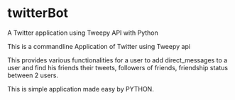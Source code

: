 twitterBot
==========

A Twitter application using Tweepy API with Python

This is a commandline Application of Twitter using Tweepy api

This provides various functionalities for a user to add direct_messages to a user and find his friends
their tweets, followers of friends, friendship status between 2 users.

This is simple application made easy by PYTHON.
